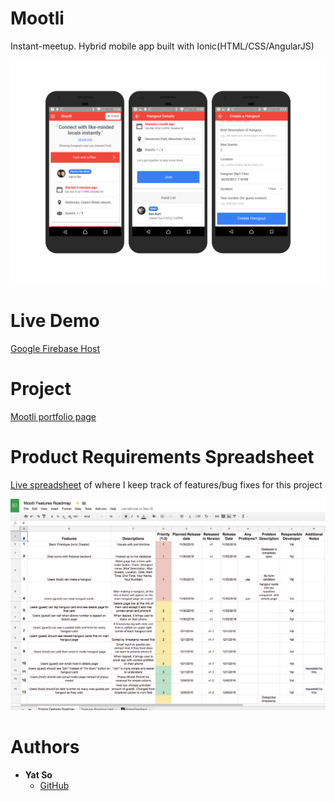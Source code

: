 # Mootli

Instant-meetup. Hybrid mobile app built with Ionic(HTML/CSS/AngularJS) 

<a href="https://mootli-c5f77.firebaseapp.com/"><img src="images/mootli-screenshot.png" width="600px">
</a>

# Live Demo

[Google Firebase Host](https://mootli-c5f77.firebaseapp.com)

# Project

[Mootli portfolio page](https://yatso.me/mootli.html)


# Product Requirements Spreadsheet

[Live spreadsheet](https://docs.google.com/spreadsheets/d/1GaF2uSGtYqp_x7WCN6OPS8zzinh-zz7LESXUQ58sB8k/edit?usp=sharing) of where I keep track of features/bug fixes for this project

<img src="images/mootli-spreadsheet-ss.png" width="600px">

# Authors

* **Yat So**  
  - [GitHub](https://github.com/yatso)
